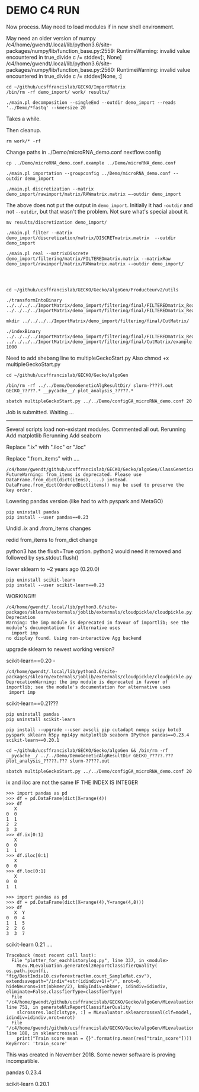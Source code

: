 #	DEMO C4 RUN


Now process.
May need to load modules if in new shell environment.

May need an older version of numpy
/c4/home/gwendt/.local/lib/python3.6/site-packages/numpy/lib/function_base.py:2559: RuntimeWarning: invalid value encountered in true_divide
  c /= stddev[:, None]
/c4/home/gwendt/.local/lib/python3.6/site-packages/numpy/lib/function_base.py:2560: RuntimeWarning: invalid value encountered in true_divide
  c /= stddev[None, :]




```
cd ~/github/ucsffrancislab/GECKO/ImportMatrix
/bin/rm -rf demo_import/ work/ results/

./main.pl decomposition --singleEnd --outdir demo_import --reads '../Demo/*fastq' --kmersize 20
```

Takes a while. 

Then cleanup.

```
rm work/* -rf
```

Change paths in ../Demo/microRNA_demo.conf
nextflow.config



```
cp ../Demo/microRNA_demo.conf.example ../Demo/microRNA_demo.conf

./main.pl importation --groupconfig ../Demo/microRNA_demo.conf --outdir demo_import

./main.pl discretization --matrix demo_import/rawimport/matrix/RAWmatrix.matrix –-outdir demo_import
```

The above does not put the output in `demo_import`.
Initially it had `-outdir` and not `--outdir`, but that wasn't the problem.
Not sure what's special about it.


```
mv results/discretization demo_import/

./main.pl filter --matrix demo_import/discretization/matrix/DISCRETmatrix.matrix  --outdir demo_import

./main.pl real --matrixDiscrete demo_import/filtering/matrix/FILTEREDmatrix.matrix --matrixRaw demo_import/rawimport/matrix/RAWmatrix.matrix --outdir demo_import/




cd ~/github/ucsffrancislab/GECKO/Gecko/algoGen/Producteurv2/utils

./transformIntoBinary ../../../../ImportMatrix/demo_import/filtering/final/FILTEREDmatrix_RealCounts.matrix ../../../../ImportMatrix/demo_import/filtering/final/FILTEREDmatrix_RealCounts.bin

mkdir ../../../../ImportMatrix/demo_import/filtering/final/CutMatrix/

./indexBinary ../../../../ImportMatrix/demo_import/filtering/final/FILTEREDmatrix_RealCounts.bin ../../../../ImportMatrix/demo_import/filtering/final/CutMatrix/example.bin 1000
```


Need to add shebang line to multipleGeckoStart.py
Also chmod +x multipleGeckoStart.py


```
cd ~/github/ucsffrancislab/GECKO/Gecko/algoGen

/bin/rm -rf ../../Demo/DemoGeneticAlgResultDir/ slurm-?????.out GECKO_?????.* __pycache__/ plot_analysis_?????.* 

sbatch multipleGeckoStart.py ../../Demo/configGA_microRNA_demo.conf 20
```

Job is submitted. Waiting ...







-----





Several scripts load non-existant modules.
Commented all out.
Rerunning
Add matplotlib
Rerunning
Add seaborn

Replace ".ix" with ".iloc" or ".loc"

Replace ".from_items" with ....
```
/c4/home/gwendt/github/ucsffrancislab/GECKO/Gecko/algoGen/ClassGeneticAlgPlotter.py:481: FutureWarning: from_items is deprecated. Please use DataFrame.from_dict(dict(items), ...) instead. DataFrame.from_dict(OrderedDict(items)) may be used to preserve the key order.
```



Lowering pandas version (like had to with pyspark and MetaGO)
```
pip uninstall pandas
pip install --user pandas==0.23
```


Undid .ix and .from_items changes

redid from_items to from_dict change


python3 has the flush=True option. python2 would need it removed and followed by sys.stdout.flush()


lower sklearn to ~2 years ago (0.20.0)
```
pip uninstall scikit-learn
pip install --user scikit-learn==0.23
```

WORKING!!!

```
/c4/home/gwendt/.local/lib/python3.6/site-packages/sklearn/externals/joblib/externals/cloudpickle/cloudpickle.py:47: Deprecation
Warning: the imp module is deprecated in favour of importlib; see the module's documentation for alternative uses
  import imp
no display found. Using non-interactive Agg backend
```

upgrade sklearn to newest working version?


scikit-learn==0.20 - 
```
/c4/home/gwendt/.local/lib/python3.6/site-packages/sklearn/externals/joblib/externals/cloudpickle/cloudpickle.py:47: DeprecationWarning: the imp module is deprecated in favour of importlib; see the module's documentation for alternative uses
 import imp
```

scikit-learn==0.21???


```
pip uninstall pandas
pip uninstall scikit-learn

pip install --upgrade --user awscli pip cutadapt numpy scipy boto3 pyspark sklearn h5py mpi4py matplotlib seaborn IPython pandas==0.23.4 scikit-learn==0.20.1

cd ~/github/ucsffrancislab/GECKO/Gecko/algoGen && /bin/rm -rf __pycache__/ ../../Demo/DemoGeneticAlgResultDir GECKO_?????.??? plot_analysis_?????.??? slurm-?????.out 

sbatch multipleGeckoStart.py ../../Demo/configGA_microRNA_demo.conf 20
```

ix and iloc are not the same IF THE INDEX IS INTEGER


```
>>> import pandas as pd
>>> df = pd.DataFrame(dict(X=range(4))
>>> df
   X
0  0
1  1
2  2
3  3
>>> df.ix[0:1]
   X
0  0
1  1
>>> df.iloc[0:1]
   X
0  0
>>> df.loc[0:1]
   X
0  0
1  1
```

```
>>> import pandas as pd
>>> df = pd.DataFrame(dict(X=range(4),Y=range(4,8)))
>>> df
   X  Y
0  0  4
1  1  5
2  2  6
3  3  7
```




scikit-learn 0.21 ....

```
Traceback (most recent call last):
  File "plotter_for_eachhistorylog.py", line 337, in <module>
    MLev.MLevaluation.generateNlzReportClassifierQuality( os.path.join(fi, "fig/BestIndiv10.csvforextractkm.count_SampleMat.csv"), extendsavepath="/indiv"+str(idindiv+1)+"/", nrot=0, hideNeurons=int(nbkmer/2), kmByIndiv=nbkmer, idindiv=idindiv, eliminate=False,classfierType=classfierType)
  File "/c4/home/gwendt/github/ucsffrancislab/GECKO/Gecko/algoGen/MLevaluation.py", line 751, in generateNlzReportClassifierQuality
    slcrossres.loc[clstype, :] = MLevaluator.sklearcrossval(clf=model, idindiv=idindiv,nrot=nrot)
  File "/c4/home/gwendt/github/ucsffrancislab/GECKO/Gecko/algoGen/MLevaluation.py", line 188, in sklearcrossval
    print("Train score mean = {}".format(np.mean(res["train_score"])))
KeyError: 'train_score'
```



This was created in November 2018. Some newer software is proving incompatible.

pandas 0.23.4

scikit-learn 0.20.1




